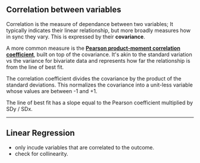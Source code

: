 ## Correlation between variables

Correlation is the measure of dependance between two variables; It typically indicates their linear relationship, but more broadly measures how in sync they vary. This is expressed by their **covariance**. 

A more common measure is the **[Pearson product-moment correlation coefficient](https://en.wikipedia.org/wiki/Correlation_and_dependence#Pearson's_product-moment_coefficient)**, built on top of the covariance. It's akin to the standard variation vs the variance for bivariate data and represents how far the relationship is from the line of best fit.

The correlation coefficient divides the covariance by the product of the standard deviations. This normalizes the covariance into a unit-less variable whose values are between -1 and +1.

The line of best fit has a slope equal to the Pearson coefficient multiplied by SDy / SDx.

___

## Linear Regression

+ only incude variables that are correlated to the outcome.
+ check for collinearity.
